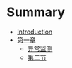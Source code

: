 # Summary

* [Introduction](README.md)
* [第一章](section1/README.md)
    * [异常监测](section1/1.md)
    * [第二节](section1/example2.md)


